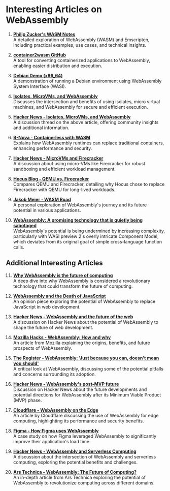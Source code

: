 # Interesting Articles on WebAssembly

1. **[Philip Zucker's WASM Notes](https://www.philipzucker.com/notes/Languages/wasm/)**  
   A detailed exploration of WebAssembly (WASM) and Emscripten, including practical examples, use cases, and technical insights.

2. **[container2wasm GitHub](https://github.com/ktock/container2wasm)**  
   A tool for converting containerized applications to WebAssembly, enabling easier distribution and execution.

3. **[Debian Demo (x86_64)](https://ktock.github.io/container2wasm-demo/amd64-debian-wasi.html?net=none)**  
   A demonstration of running a Debian environment using WebAssembly System Interface (WASI).

4. **[Isolates, MicroVMs, and WebAssembly](https://notes.crmarsh.com/isolates-microvms-and-webassembly)**  
   Discusses the intersection and benefits of using isolates, micro virtual machines, and WebAssembly for secure and efficient execution.

5. **[Hacker News - Isolates, MicroVMs, and WebAssembly](https://news.ycombinator.com/item?id=32987813)**  
   A discussion thread on the above article, offering community insights and additional information.

6. **[B-Nova - Containerless with WASM](https://b-nova.com/en/home/content/how-containerless-works-thanks-to-web-assembly-runtimes/)**  
   Explains how WebAssembly runtimes can replace traditional containers, enhancing performance and security.

7. **[Hacker News - MicroVMs and Firecracker](https://news.ycombinator.com/item?id=37774057)**  
   A discussion about using micro-VMs like Firecracker for robust sandboxing and efficient workload management.

8. **[Hocus Blog - QEMU vs. Firecracker](https://hocus.dev/blog/qemu-vs-firecracker/)**  
   Compares QEMU and Firecracker, detailing why Hocus chose to replace Firecracker with QEMU for long-lived workloads.

9. **[Jakob Meier - WASM Road](https://www.jakobmeier.ch/wasm-road-2)**  
   A personal exploration of WebAssembly's journey and its future potential in various applications.

10. **[WebAssembly: A promising technology that is quietly being sabotaged](https://kerkour.com/webassembly-wasi-preview2)**  
    WebAssembly's potential is being undermined by increasing complexity, particularly with WASI preview 2's overly intricate Component Model, which deviates from its original goal of simple cross-language function calls.

## Additional Interesting Articles

11. **[Why WebAssembly is the future of computing](https://medium.com/javascript-scene/why-webassembly-is-the-future-of-computing-a6b3a8b4ed8d)**  
    A deep dive into why WebAssembly is considered a revolutionary technology that could transform the future of computing.

12. **[WebAssembly and the Death of JavaScript](https://dev.to/austintraver/webassembly-and-the-death-of-javascript-1c5i)**  
    An opinion piece exploring the potential of WebAssembly to replace JavaScript in web development.

13. **[Hacker News - WebAssembly and the future of the web](https://news.ycombinator.com/item?id=17073542)**  
    A discussion on Hacker News about the potential of WebAssembly to shape the future of web development.

14. **[Mozilla Hacks - WebAssembly: How and why](https://hacks.mozilla.org/2017/03/webassembly-how-and-why/)**  
    An article from Mozilla explaining the origins, benefits, and future prospects of WebAssembly.

15. **[The Register - WebAssembly: 'Just because you can, doesn't mean you should'](https://www.theregister.com/2020/01/21/webassembly_just_because_you_can/)**  
    A critical look at WebAssembly, discussing some of the potential pitfalls and concerns surrounding its adoption.

16. **[Hacker News - WebAssembly's post-MVP future](https://news.ycombinator.com/item?id=19635751)**  
    Discussion on Hacker News about the future developments and potential directions for WebAssembly after its Minimum Viable Product (MVP) phase.

17. **[Cloudflare - WebAssembly on the Edge](https://blog.cloudflare.com/webassembly-on-the-edge/)**  
    An article by Cloudflare discussing the use of WebAssembly for edge computing, highlighting its performance and security benefits.

18. **[Figma - How Figma uses WebAssembly](https://www.figma.com/blog/webassembly-cut-figmas-load-time-by-3x/)**  
    A case study on how Figma leveraged WebAssembly to significantly improve their application's load time.

19. **[Hacker News - WebAssembly and Serverless Computing](https://news.ycombinator.com/item?id=21501422)**  
    A discussion about the intersection of WebAssembly and serverless computing, exploring the potential benefits and challenges.

20. **[Ars Technica - WebAssembly: The Future of Computing?](https://arstechnica.com/gadgets/2019/12/webassembly-the-future-of-computing/)**  
    An in-depth article from Ars Technica exploring the potential of WebAssembly to revolutionize computing across different domains.
